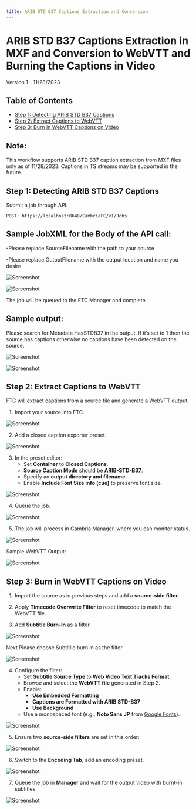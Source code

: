 ```yaml
---
title: ARIB STD B37 Captions Extraction and Conversion
---
```


# ARIB STD B37 Captions Extraction in MXF and Conversion to WebVTT and Burning the Captions in Video

Version 1 - 11/28/2023

## Table of Contents

- [Step 1: Detecting ARIB STD B37 Captions](#step-1-detecting-arib-std-b37-captions)
- [Step 2: Extract Captions to WebVTT](#step-2-extract-captions-to-webvtt)
- [Step 3: Burn in WebVTT Captions on Video](#step-3-burn-in-webvtt-captions-on-video)

## Note:

This workflow supports ARIB STD B37 caption extraction from MXF files only as of 11/28/2023. Captions in TS streams may be supported in the future.

## Step 1: Detecting ARIB STD B37 Captions

Submit a job through API:

```
POST: https://localhost:8648/CambriaFC/v1/Jobs
```

## Sample JobXML for the Body of the API call:
 
-Please replace SourceFilename with the path to your source

-Please replace OutputFilename with the output location and name you desire


![Screenshot](01_screenshot.png)


![Screenshot](02_screenshot.png)

The job will be queued to the FTC Manager and complete. 

## Sample output:

Please search for Metadata HasSTDB37 in the output. If it’s set to 1 then the source has captions otherwise no captions have been detected on the source.


![Screenshot](03_screenshot.png)

![Screenshot](04_screenshot.png)



## Step 2: Extract Captions to WebVTT

FTC will extract captions from a source file and generate a WebVTT output.

1. Import your source into FTC.


![Screenshot](05_screenshot.png)


2. Add a closed caption exporter preset.


![Screenshot](06_screenshot.png)


3. In the preset editor:
   - Set **Container** to **Closed Captions**.
   - **Source Caption Mode** should be **ARIB-STD-B37**.
   - Specify an **output directory and filename**.
   - Enable **Include Font Size info (cue)** to preserve font size.


![Screenshot](07_screenshot.png)


4. Queue the job.


![Screenshot](08_screenshot.png)


5. The job will process in Cambria Manager, where you can monitor status.


![Screenshot](09_screenshot.png)


Sample WebVTT Output:

![Screenshot](10_screenshot.png)


## Step 3: Burn in WebVTT Captions on Video

1. Import the source as in previous steps and add a **source-side filter**.




2. Apply **Timecode Overwrite Filter** to reset timecode to match the WebVTT file.

3. Add **Subtitle Burn-In** as a filter.


![Screenshot](11_screenshot.png)

Next Please choose Subtitile burn in as the filter

![Screenshot](12_screenshot.png)

4. Configure the filter:
   - Set **Subtitle Source Type** to **Web Video Text Tracks Format**.
   - Browse and select the **WebVTT file** generated in Step 2.
   - Enable:
     - **Use Embedded Formatting**
     - **Captions are Formatted with ARIB STD-B37**
     - **Use Background**
   - Use a monospaced font (e.g., **Noto Sans JP** from [Google Fonts](https://fonts.google.com/specimen/Noto+Sans+JP)).
   

![Screenshot](13_screenshot.png)


5. Ensure two **source-side filters** are set in this order:


![Screenshot](14_screenshot.png)


6. Switch to the **Encoding Tab**, add an encoding preset.


![Screenshot](15_screenshot.png)


7. Queue the job in **Manager** and wait for the output video with burnt-in subtitles.


![Screenshot](16_screenshot.png)



